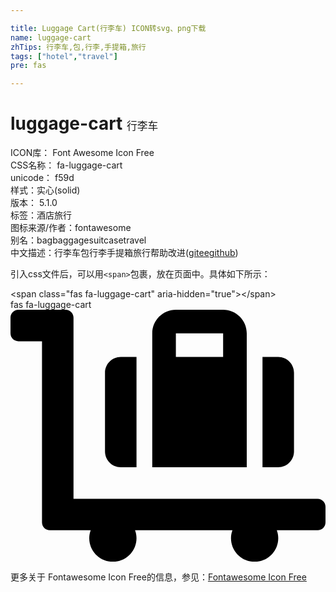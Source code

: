 ```yaml
---

title: Luggage Cart(行李车) ICON转svg、png下载
name: luggage-cart
zhTips: 行李车,包,行李,手提箱,旅行
tags: ["hotel","travel"]
pre: fas

---
```


# luggage-cart  <small style="font-size: 60%;font-weight: 100">行李车</small>


<div class="detail-page">
<p>
<span>
ICON库：
<span class="badge-secondary badge">Font Awesome Icon Free</span> 
</span>
<br/>
<span>
CSS名称：
<span class="badge-secondary badge">fa-luggage-cart</span> 
</span>
<br/>
<span>
unicode：
<span class="badge-secondary badge">f59d</span> 
<copy-btn content='f59d' btn-title=""></copy-btn>
<copy-btn :content='String.fromCodePoint(parseInt("f59d", 16))' btn-title="复制U"></copy-btn>
</span><br/><span>样式：<span class="badge-light badge">实心(solid)</span></span>
<br/>
<span>
版本：
<span class="badge-secondary badge">5.1.0</span> 
</span><br/><span>标签：<span class="badge-light badge"><router-link to="/tags/hotel.html">酒店</router-link></span><span class="badge-light badge"><router-link to="/tags/travel.html">旅行</router-link></span></span>
<br/>
<span>图标来源/作者：<span class="badge-light badge">fontawesome</span></span> 
<br/>
<span>别名：<span class="badge-light badge">bag</span><span class="badge-light badge">baggage</span><span class="badge-light badge">suitcase</span><span class="badge-light badge">travel</span></span><br/><span class="zh-detail">中文描述：<span class="badge-primary badge">行李车</span><span class="badge-primary badge">包</span><span class="badge-primary badge">行李</span><span class="badge-primary badge">手提箱</span><span class="badge-primary badge">旅行</span><span class="help-link"><span>帮助改进</span>(<a href="https://gitee.com/liuwave/icon-helper/edit/master/json/fontawesome/solid/luggage-cart.json" target="_blank" rel="noopener noreferrer">gitee</a><a href="https://github.com/liuwave/icon-helper/edit/master/json/fontawesome/solid/luggage-cart.json" target="_blank" rel="noopener noreferrer">github</a></span>)</span><br/>
</p>
</div>
<div class="alert alert-dark">
  <i class="fas fa-luggage-cart fa-xs"></i>
  <i class="fas fa-luggage-cart fa-sm"></i>
  <i class="fas fa-luggage-cart fa-lg"></i>
  <i class="fas fa-luggage-cart fa-2x"></i>
  <i class="fas fa-luggage-cart fa-3x"></i>
  <i class="fas fa-luggage-cart fa-5x"></i>
  <i class="fas fa-luggage-cart fa-7x"></i>
</div>
<div>
  <p>引入css文件后，可以用<code>&lt;span&gt;</code>包裹，放在页面中。具体如下所示：    
  </p>
  <div class="alert alert-primary" style="font-size: 14px">
    &lt;span class="fas fa-luggage-cart" aria-hidden="true"&gt;&lt;/span&gt;
    <copy-btn content='<span class="fas fa-luggage-cart" aria-hidden="true"></span>'></copy-btn>
  </div>
  <div class="alert alert-secondary">
    <i class="fas fa-luggage-cart"
    style="font-size: 24px"
    aria-hidden="true"></i> fas fa-luggage-cart
    <copy-btn content="fas fa-luggage-cart" btn-title="复制图标名称"></copy-btn>
  </div>
</div>
<div id="svg" class="svg-wrap">
<svg xmlns="http://www.w3.org/2000/svg" viewBox="0 0 640 512"><path d="M224 320h32V96h-32c-17.67 0-32 14.33-32 32v160c0 17.67 14.33 32 32 32zm352-32V128c0-17.67-14.33-32-32-32h-32v224h32c17.67 0 32-14.33 32-32zm48 96H128V16c0-8.84-7.16-16-16-16H16C7.16 0 0 7.16 0 16v32c0 8.84 7.16 16 16 16h48v368c0 8.84 7.16 16 16 16h82.94c-1.79 5.03-2.94 10.36-2.94 16 0 26.51 21.49 48 48 48s48-21.49 48-48c0-5.64-1.15-10.97-2.94-16h197.88c-1.79 5.03-2.94 10.36-2.94 16 0 26.51 21.49 48 48 48s48-21.49 48-48c0-5.64-1.15-10.97-2.94-16H624c8.84 0 16-7.16 16-16v-32c0-8.84-7.16-16-16-16zM480 96V48c0-26.51-21.49-48-48-48h-96c-26.51 0-48 21.49-48 48v272h192V96zm-48 0h-96V48h96v48z"/></svg>
</div>
<detail full-name='fa-luggage-cart'></detail>
    
<div><p>更多关于  Fontawesome Icon Free的信息，参见：<a target="_blank" href="https://iconhelper.cn/fontawesome.html">Fontawesome Icon Free</a>
</p></div>

